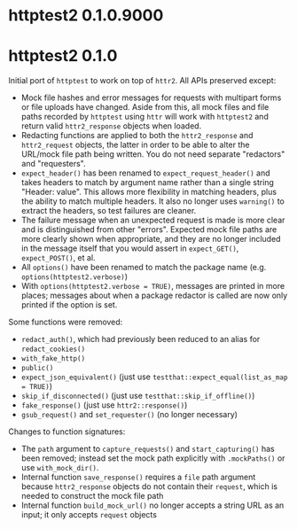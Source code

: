 # httptest2 0.1.0.9000

# httptest2 0.1.0

Initial port of `httptest` to work on top of `httr2`. All APIs preserved except:

* Mock file hashes and error messages for requests with multipart forms or file uploads have changed. Aside from this, all mock files and file paths recorded by `httptest` using `httr` will work with `httptest2` and return valid `httr2_response` objects when loaded.
* Redacting functions are applied to both the `httr2_response` and `httr2_request` objects, the latter in order to be able to alter the URL/mock file path being written. You do not need separate "redactors" and "requesters".
* `expect_header()` has been renamed to `expect_request_header()` and takes headers to match by argument name rather than a single string "Header: value". This allows more flexibility in matching headers, plus the ability to match multiple headers. It also no longer uses `warning()` to extract the headers, so test failures are cleaner.
* The failure message when an unexpected request is made is more clear and is distinguished from other "errors". Expected mock file paths are more clearly shown when appropriate, and they are no longer included in the message itself that you would assert in `expect_GET()`, `expect_POST()`, et al.
* All `options()` have been renamed to match the package name (e.g. `options(httptest2.verbose)`)
* With `options(httptest2.verbose = TRUE)`, messages are printed in more places; messages about when a package redactor is called are now only printed if the option is set.

Some functions were removed:

* `redact_auth()`, which had previously been reduced to an alias for `redact_cookies()`
* `with_fake_http()`
* `public()`
* `expect_json_equivalent()` (just use `testthat::expect_equal(list_as_map = TRUE)`)
* `skip_if_disconnected()` (just use `testthat::skip_if_offline()`)
* `fake_response()` (just use `httr2::response()`)
* `gsub_request()` and `set_requester()` (no longer necessary)

Changes to function signatures:

* The `path` argument to `capture_requests()` and `start_capturing()` has been removed; instead set the mock path explicitly with `.mockPaths()` or use `with_mock_dir()`.
* Internal function `save_response()` requires a `file` path argument because `httr2_response` objects do not contain their `request`, which is needed to construct the mock file path
* Internal function `build_mock_url()` no longer accepts a string URL as an input; it only accepts `request` objects